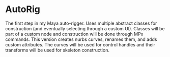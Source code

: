 # AutoRig
The first step in my Maya auto-rigger. Uses multiple abstract classes for construction (and eventually selecting through a custom UI). 
Classes will be part of a custom node and construction will be done through MPx commands.
This version creates nurbs curves, renames them, and adds custom attributes. The curves will be used for control handles and their transforms will be used for skeleton construction.
